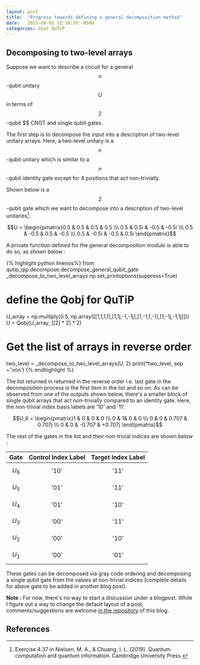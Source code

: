 ```yaml
---
layout: post
title:  "Progress towards defining a general decomposition method"
date:   2021-08-02 11:38:29 -0500
categories: GSoC QuTiP
---
```

## Decomposing to two-level arrays
Suppose we want to describe a circuit for a general $$ n$$-qubit unitary $$ U $$
in terms of $$ 2$$-qubit $$ CNOT and single qubit gates.

 The first step is to decompose the input into a description of two-level unitary
 arrays. Here, a two-level unitary is a $$ n$$-qubit unitary which is similar to
 a $$ n$$-qubit identity gate except for 4 positions that act non-trivially.

 Shown below is a $$ 2$$-qubit gate which we want to decompose into a description of two-level unitaries[^1].

 $$U = \begin{pmatrix}0.5 & 0.5 & 0.5 & 0.5 \\\ 0.5 & 0.5i & -0.5 & -0.5i \\\ 0.5 & -0.5 & 0.5 & -0.5 \\\ 0.5 & -0.5i & -0.5 & 0.5i \end{pmatrix}$$

A private function defined for the general decomposition module is able to do so,
as shown below :

{% highlight python linenos%}
from qutip_qip.decompose.decompose_general_qubit_gate _decompose_to_two_level_arrays
np.set_printoptions(suppress=True)

# define the Qobj for QuTiP
U_array = np.multiply(0.5, np.array([[1,1,1,1],[1,1j,-1,-1j],[1,-1,1,-1],[1,-1j,-1,1j]]))
U = Qobj(U_array, [[2] * 2] * 2)

# Get the list of arrays in reverse order
two_level = _decompose_to_two_level_arrays(U, 2)
print(*two_level, sep ='\n\n')
{% endhighlight %}

The list returned in returned in the reverse order i.e. last gate in the decomposition
process is the first item in the list and so on. As can be observed from one of the outputs shown below, there's a smaller block of single qubit arrays that act non-trivially compared to an identity gate. Here, the non-trivial index basis labels are '10' and '11'.

$$U_6 = \begin{pmatrix}1 & 0 & 0 & 0 \\\ 0 & 1& 0 & 0 \\\ 0 & 0 & 0.707 & 0.707j \\\ 0 & 0 &  -0.707 & +0.707j \end{pmatrix}$$

The rest of the gates in the list and their non-trivial indices are shown below :

| Gate     | Control Index Label | Target Index Label |
| :----:   |    :----:           |       :----:       |
| $$U_6$$  | '10'                | '11'               |
| $$U_5$$  | '01'                | '11'               |
| $$U_4$$  | '01'                | '10'               |
| $$U_3$$  | '00'                | '11'               |
| $$U_2$$  | '00'                | '10'               |
| $$U_1$$  | '00'                | '01'               |

These gates can be decomposed via gray code ordering and decomposing a single qubit
gate from the values at non-trivial indices (complete details for above gate
to be added in another blog post).


**Note :** For now, there's no way to start a discussion under a blogpost. While
I figure out a way to change the default layout of a post, comments/suggestions are welcome [in the repository](https://github.com/purva-thakre/purva-blog/discussions) of this blog.  

## References
[^1]: Exercise 4.37 in Nielsen, M. A., &amp; Chuang, I. L. (2019). Quantum computation   and quantum information. Cambridge University Press.

[^2]: Exercise 4.39 in Nielsen, M. A., &amp; Chuang, I. L. (2019). Quantum computation   and quantum information. Cambridge University Press.
